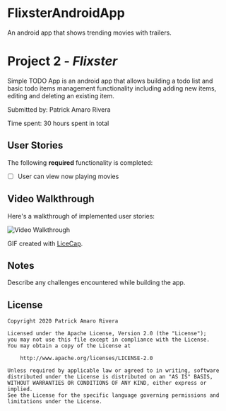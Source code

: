 # FlixsterAndroidApp
An android app that shows trending movies with trailers.
# Project 2 - *Flixster*

Simple TODO App is an android app that allows building a todo list and basic todo items management functionality including adding new items, editing and deleting an existing item.

Submitted by: Patrick Amaro Rivera

Time spent: 30 hours spent in total

## User Stories

The following **required** functionality is completed:

* [ ] User can view now playing movies


## Video Walkthrough

Here's a walkthrough of implemented user stories:

<img src='https://giphy.com/gifs/KGB1Uai1dWZJKtpJFT' title='Video Walkthrough' width='' alt='Video Walkthrough' />

GIF created with [LiceCap](http://www.cockos.com/licecap/).

## Notes

Describe any challenges encountered while building the app.

## License

    Copyright 2020 Patrick Amaro Rivera

    Licensed under the Apache License, Version 2.0 (the "License");
    you may not use this file except in compliance with the License.
    You may obtain a copy of the License at

        http://www.apache.org/licenses/LICENSE-2.0

    Unless required by applicable law or agreed to in writing, software
    distributed under the License is distributed on an "AS IS" BASIS,
    WITHOUT WARRANTIES OR CONDITIONS OF ANY KIND, either express or implied.
    See the License for the specific language governing permissions and
    limitations under the License.
